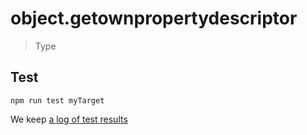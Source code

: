 # object.getownpropertydescriptor

> Type


## Test

    npm run test myTarget

We keep [a log of test results](./test/results_log.md)


